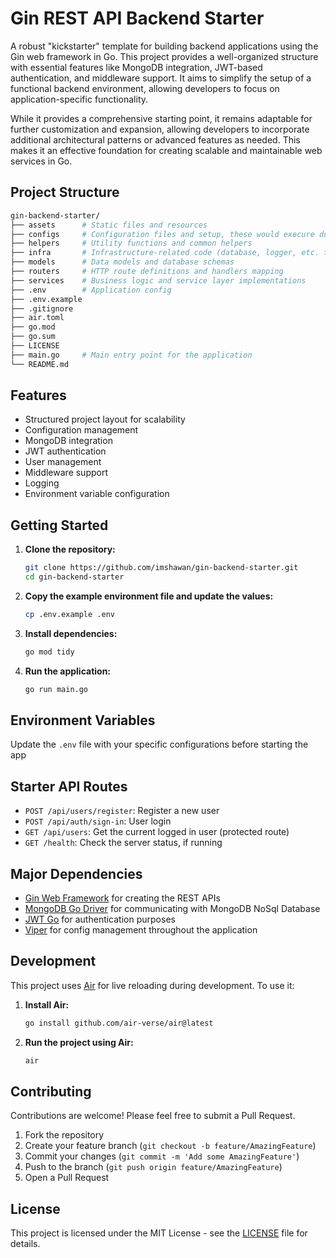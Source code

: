# Gin REST API Backend Starter

A robust "kickstarter" template for building backend applications using the Gin web framework in Go. This project provides a well-organized structure with essential features like MongoDB integration, JWT-based authentication, and middleware support. It aims to simplify the setup of a functional backend environment, allowing developers to focus on application-specific functionality. 

While it provides a comprehensive starting point, it remains adaptable for further customization and expansion, allowing developers to incorporate additional architectural patterns or advanced features as needed. This makes it an effective foundation for creating scalable and maintainable web services in Go.

## Project Structure
```bash
gin-backend-starter/
├── assets      # Static files and resources
├── configs     # Configuration files and setup, these would execure during pre-start process of the server
├── helpers     # Utility functions and common helpers
├── infra       # Infrastructure-related code (database, logger, etc. that would be used throughout the app)
├── models      # Data models and database schemas
├── routers     # HTTP route definitions and handlers mapping
├── services    # Business logic and service layer implementations
├── .env        # Application config
├── .env.example
├── .gitignore
├── air.toml
├── go.mod
├── go.sum
├── LICENSE
├── main.go     # Main entry point for the application
└── README.md
```

## Features

- Structured project layout for scalability
- Configuration management
- MongoDB integration
- JWT authentication
- User management
- Middleware support
- Logging
- Environment variable configuration

## Getting Started

1. **Clone the repository:**

    ```bash
    git clone https://github.com/imshawan/gin-backend-starter.git
    cd gin-backend-starter
    ```

2. **Copy the example environment file and update the values:**

    ```bash
    cp .env.example .env
    ```

3. **Install dependencies:**

    ```bash
    go mod tidy
    ```

4. **Run the application:**

    ```bash
    go run main.go
    ```

## Environment Variables

Update the `.env` file with your specific configurations before starting the app


## Starter API Routes

- `POST /api/users/register`: Register a new user
- `POST /api/auth/sign-in`: User login
- `GET /api/users`: Get the current logged in user (protected route)
- `GET /health`: Check the server status, if running

## Major Dependencies

- [Gin Web Framework](https://github.com/gin-gonic/gin) for creating the REST APIs
- [MongoDB Go Driver](https://github.com/mongodb/mongo-go-driver) for communicating with MongoDB NoSql Database
- [JWT Go](https://github.com/golang-jwt/jwt/) for authentication purposes
- [Viper](github.com/spf13/viper) for config management throughout the application

## Development

This project uses [Air](https://github.com/air-verse/air) for live reloading during development. To use it:

1. **Install Air:**

    ```bash
    go install github.com/air-verse/air@latest
    ```

2. **Run the project using Air:**

    ```bash
    air
    ```

## Contributing

Contributions are welcome! Please feel free to submit a Pull Request.

1. Fork the repository
2. Create your feature branch (`git checkout -b feature/AmazingFeature`)
3. Commit your changes (`git commit -m 'Add some AmazingFeature'`)
4. Push to the branch (`git push origin feature/AmazingFeature`)
5. Open a Pull Request

## License

This project is licensed under the MIT License - see the [LICENSE](LICENSE) file for details.
